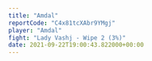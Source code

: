 ```yaml
---
title: "Amdal"
reportCode: "C4x81tcXAbr9YMgj"
player: "Amdal"
fight: "Lady Vashj - Wipe 2 (3%)"
date: 2021-09-22T19:00:43.822000+00:00
---
```

